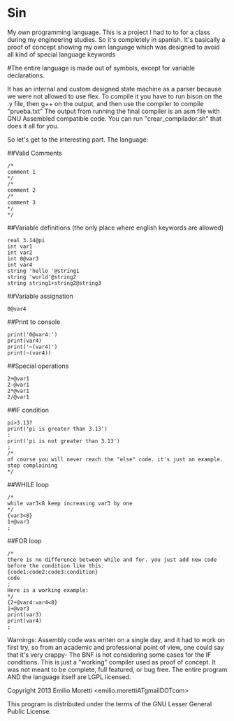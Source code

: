 Sin
===

My own programming language. This is a project I had to to for a class during my engineering studies. So it's completely in spanish.
It's basically a proof of concept showing my own language which was designed to avoid all kind of special language keywords

#The entire language is made out of symbols, except for variable declarations.

It has an internal and custom designed state machine as a parser because we were not allowed to use flex.
To compile it you have to run bison on the .y file, then g++ on the output, and then use the compiler to compile "prueba.txt"
The output from running the final compiler is an asm file with GNU Assembled compatible code.
You can run "crear_compilador.sh" that does it all for you.

So let's get to the interesting part. The language:

##Valid Comments
`````
/*
comment 1
*/
/*
comment 2
/*
comment 3
*/
*/
`````

##Variable definitions (the only place where english keywords are allowed)
`````
real 3.14@pi
int var1
int var2
int 0@var3
int var4
string 'hello '@string1
string 'world'@string2
string string1+string2@string3
`````

##Variable assignation
`````
0@var4
`````

##Print to console
`````
print('0@var4:')
print(var4)
print('~(var4)')
print(~(var4))
`````

##Special operations
`````
2+@var1
2-@var1
2*@var1
2/@var1
`````

##IF condition
`````
pi>3.13?
print('pi is greater than 3.13')
:
print('pi is not greater than 3.13')
;
/*
of course you will never reach the "else" code. it's just an example. stop complaining
*/
`````

##WHILE loop
`````
/*
while var3<8 keep increasing var3 by one
*/
{var3<8}
1+@var3
;
`````

##FOR loop
`````
/*
there is no difference between while and for. you just add new code before the condition like this:
{code1:code2:code3:condition}
code
;
Here is a working example:
*/
{2+@var4:var4<8}
1+@var3
print(var3)
print(var4)
;
`````


Warnings:
Assembly code was writen on a single day, and it had to work on first try, so from an academic and professional point of view, one could say that it's very crappy-
The BNF is not considering some cases for the IF conditions.
This is just a "working" compiler used as proof of concept. It was not meant to be complete, full featured, or bug free.
The entire program AND the language itself are LGPL licensed.

Copyright 2013 Emilio Moretti <emilio.morettiATgmailDOTcom>

This program is distributed under the terms of the GNU Lesser General Public License.
